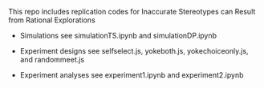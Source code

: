 This repo includes replication codes for Inaccurate Stereotypes can Result from Rational Explorations

- Simulations see simulationTS.ipynb and simulationDP.ipynb

- Experiment designs see selfselect.js, yokeboth.js, yokechoiceonly.js, and randommeet.js

- Experiment analyses see experiment1.ipynb and experiment2.ipynb
